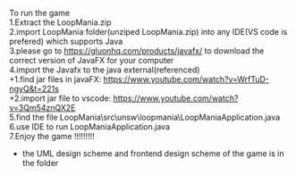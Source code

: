To run the game
<br />
1.Extract the LoopMania.zip
<br />
2.import LoopMania folder(unziped LoopMania.zip) into any IDE(VS code is prefered) which supports Java
<br />
3.please go to https://gluonhq.com/products/javafx/ to download the correct version of JavaFX for your computer
<br />
4.import the Javafx to the java external(referenced) 
<br />
    +1.find jar files in javaFX: https://www.youtube.com/watch?v=WrfTuD-ngyQ&t=221s
    <br />
    +2.import jar file to vscode: https://www.youtube.com/watch?v=3Qm54znQX2E
    <br />
5.find the file LoopMania\src\unsw\loopmania\LoopManiaApplication.java
<br />
6.use IDE to run LoopManiaApplication.java
<br />
7.Enjoy the game !!!!!!!!!
<br />
* the UML design scheme and frontend design scheme of the game is in the folder 

